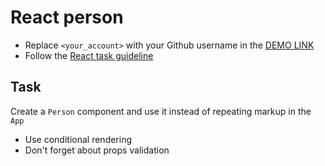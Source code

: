 # React person
- Replace `<your_account>` with your Github username in the [DEMO LINK](https://illiarerun.github.io/react_article/)
- Follow the [React task guideline](https://github.com/mate-academy/react_task-guideline#react-tasks-guideline)

## Task
Create a `Person` component and use it instead of repeating markup in the `App`

- Use conditional rendering
- Don't forget about props validation
